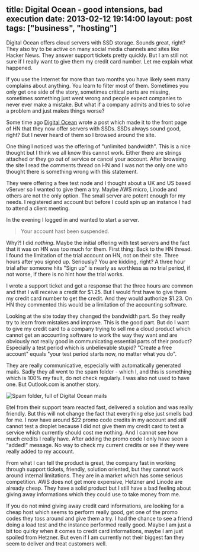 title: Digital Ocean - good intensions, bad execution
date: 2013-02-12 19:14:00
layout: post
tags: ["business", "hosting"]
---
Digital Ocean offers cloud servers with SSD storage. Sounds great, right? They also try to be active on many social media channels and sites like Hacker News. They answer support tickets pretty quickly. But I am still not sure if I really want to give them my credit card number. Let me explain what happened.
<!--MORE-->

If you use the Internet for more than two months you have likely seen many complains about anything. You learn to filter most of them. Sometimes you only get one side of the story, sometimes critical parts are missing, sometimes something just went wrong and people expect companies to never ever make a mistake. But what if a company admits and tries to solve a problem and just makes things worse?

Some time ago [Digital Ocean][do] wrote a post which made it to the front page of HN that they now offer servers with SSDs. SSDs always sound good, right? But I never heard of them so I browsed around the site.

One thing I noticed was the offering of "unlimited bandwidth". This is a nice thought but I think we all know this cannot work. Either there are strings attached or they go out of service or cancel your account. After browsing the site I read the comments thread on HN and I was not the only one who thought there is something wrong with this statement.

They were offering a free test node and I thought about a UK and US based vServer so I wanted to give them a try. Maybe AWS micro, Linode and others are not the only option. The small server are potent enough for my needs. I registered and account but before I could spin up an instance I had to attend a client meeting.

In the evening I logged in and wanted to start a server.

> Your account hast been suspended.

Why?! I did *nothing*. Maybe the initial offering with test servers and the fact that it was on HN was too much for them. First thing: Back to the HN thread. I found the limitation of the trial account on HN, not on their site. Three hours after you signed up. Seriously? You are kidding, right? A three hour trial after someone hits "Sign up" is nearly as worthless as no trial period, if not worse, if there is no hint how the trial works.

I wrote a support ticket and got a response that the three hours are common and that I will receive a credit for $1.25. But I would first have to give them my credit card number to get the credit. And they would authorize $1.23. On HN they commented this would be a limitation of the accounting software. 

Looking at the site today they changed the bandwidth part. So they really try to learn from mistakes and improve. This is the good part. But do I want to give my credit card to a company trying to sell me a cloud product which cannot get an accounting software to work the way they want and are obviously not really good in communicating essential parts of their product? Especially a test period which is unbelievable stupid? "Create a free account" equals "your test period starts now, no matter what you do".

They are really communicative, especially with automatically generated mails. Sadly they all went to the spam folder - which I, and this is something which is 100% my fault, do not check regularly. I was also not used to have one. But Outlook.com is another story.

![Spam folder, full of Digital Ocean mails][doimg]

Etel from their support team reacted fast, delivered a solution and was really friendly. But this will not change the fact that everything else just smells bad for me. I now have around $22 promo code credits in my account and *still* cannot test a droplet because I did not give them my credit card to test a service which currently should cost me nothing. And I cannot see how much credits I really have. After adding the promo code I only have seen a "added!" message. No way to check my current credits or see if they were really added to my account.

From what I can tell the product is great, the company fast in working through support tickets, friendly, solution oriented, but they cannot work around internal limitations. They are in a market which has some serious competition. AWS does not get more expensive, Hetzner and Linode are already cheap. They have a solid product but I still have a bad feeling about giving away informations which they could use to take money from me.

If you do not mind giving away credit card informations, are looking for a cheap host which seems to perform really good, get one of the promo codes they toss around and give them a try. I had the chance to see a friend doing a load test and the instance performed really good. Maybe I am just a bit too quirky when it comes to credit card informations, maybe I am just spoiled from Hetzner. But even if I am currently not their biggest fan they seem to deliver and treat customers well.

[do]: https://www.digitalocean.com
[doimg]: digital-ocean.png
